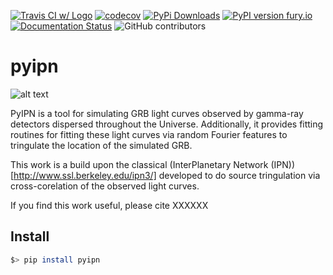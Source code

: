 [![Travis CI w/ Logo](https://img.shields.io/travis/grburgess/pyipn/master.svg?logo=travis)](https://travis-ci.org/grburgess/pyipn)  [![codecov](https://codecov.io/gh/grburgess/pyipn/branch/master/graph/badge.svg)](https://codecov.io/gh/grburgess/pyipn)
[![PyPi Downloads](http://pepy.tech/badge/pyipn)](http://pepy.tech/project/pyipn)
[![PyPI version fury.io](https://badge.fury.io/py/pyipn.svg)](https://pypi.python.org/pypi/pyipn/)
[![Documentation Status](https://readthedocs.org/projects/pyipn/badge/?version=latest)](https://pyipn.readthedocs.io/?badge=latest)
![GitHub contributors](https://img.shields.io/github/contributors/grburgess/pyipn)


# pyipn

![alt text](https://raw.githubusercontent.com/grburgess/pyipn/master/logo.png)

PyIPN is a tool for simulating GRB light curves observed by gamma-ray detectors dispersed throughout the Universe. Additionally, it provides fitting routines for fitting these light curves via random Fourier features to tringulate the location of the simulated GRB. 

This work is a build upon the classical (InterPlanetary Network (IPN))[http://www.ssl.berkeley.edu/ipn3/] developed to do source tringulation via cross-corelation of the observed light curves. 


If you find this work useful, please cite XXXXXX

## Install

```bash
$> pip install pyipn
```
